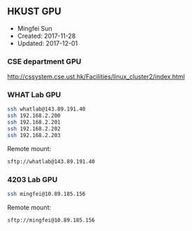 ## HKUST GPU 

* Mingfei Sun
* Created: 2017-11-28
* Updated: 2017-12-01


### CSE department GPU
http://cssystem.cse.ust.hk/Facilities/linux_cluster2/index.html

### WHAT Lab GPU
``` bash
ssh whatlab@143.89.191.40
ssh 192.168.2.200
ssh 192.168.2.201
ssh 192.168.2.202
ssh 192.168.2.203
```
Remote mount:
``` bash 
sftp://whatlab@143.89.191.40
```

### 4203 Lab GPU
``` bash
ssh mingfei@10.89.185.156
```
Remote mount:
```bash 
sftp://mingfei@10.89.185.156
```

